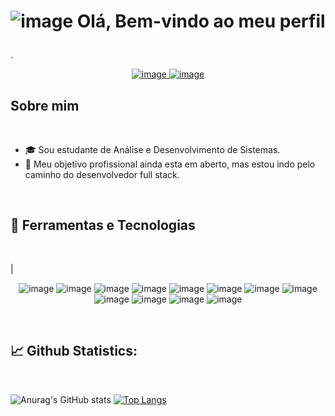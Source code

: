 # <p align=center> ![image](https://img.icons8.com/dusk/64/000000/java-coffee-cup-logo.png)    Olá, Bem-vindo ao meu perfil</p>

.<p align=center>  [![image](https://user-images.githubusercontent.com/80162033/114620991-8ec6b200-9c82-11eb-8a18-6255c0a1ba6f.png) ](https://www.linkedin.com/in/grenda-carla-ferreira-silva-69bb4a1b9/)        [ ![image](https://user-images.githubusercontent.com/80162033/115641472-8d832e00-a2ef-11eb-9cd7-87d79be6b497.png)](https://github.com/GrendaCarla)  </p> 



##  Sobre mim


<br>

* 🎓 Sou estudante de Análise e Desenvolvimento de Sistemas.
* 🔭 Meu objetivo profissional ainda esta em aberto, mas estou indo pelo caminho do desenvolvedor full stack.

<br>
  
## 🔧 Ferramentas e Tecnologias

<br>

|<p align=center> ![image](https://img.shields.io/badge/C-67076C?style=for-the-badge&logo=c&logoColor=white) ![image](https://img.shields.io/badge/C%2B%2B-740A96?style=for-the-badge&logo=c%2B%2B&logoColor=white) ![image](https://img.shields.io/badge/C%23-7933aa?style=for-the-badge&logo=c-sharp&logoColor=white)          ![image](https://img.shields.io/badge/Java-6932bd?style=for-the-badge&logo=java&logoColor=white) ![image](https://img.shields.io/badge/Python-6543cf?style=for-the-badge&logo=python&logoColor=white)          ![image](https://img.shields.io/badge/HTML-4f52de?style=for-the-badge&logo=html5&logoColor=white) ![image](https://img.shields.io/badge/JavaScript-728aea?style=for-the-badge&logo=javascript&logoColor=white) ![image](https://img.shields.io/badge/CSS-72afea?&style=for-the-badge&logo=css3&logoColor=white)           ![image](https://img.shields.io/badge/Dart-73d4ed?style=for-the-badge&logo=dart&logoColor=white) ![image](https://img.shields.io/badge/Flutter-5bdbcb?style=for-the-badge&logo=flutter&logoColor=white)       ![image](https://img.shields.io/badge/Microsoft_SQL_Server-54e4a2?style=for-the-badge&logo=microsoft-sql-server&logoColor=white) ![image](https://img.shields.io/badge/MySQL-7ced8d?style=for-the-badge&logo=mysql&logoColor=white)  </p>
 
<br>

## 📈 Github Statistics:

<br>

![Anurag's GitHub stats](https://github-readme-stats.vercel.app/api?username=GrendaCarla&show_icons=true&hide=issues&bg_color=230E3E&text_color=8692FB&icon_color=F01A80&title_color=59CCBA)      [![Top Langs](https://github-readme-stats.vercel.app/api/top-langs/?username=GrendaCarla&layout=compact&bg_color=230E3E&text_color=F01A80&icon_color=F01A80&title_color=8692FB)](https://github.com/anuraghazra/github-readme-stats)



